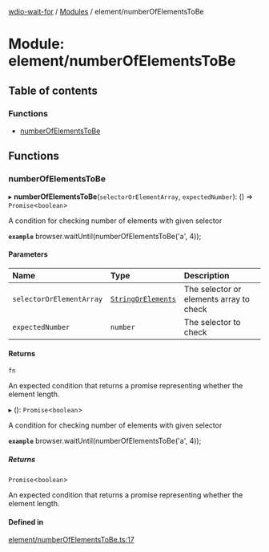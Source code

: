 [wdio-wait-for](../README.md) / [Modules](../modules.md) / element/numberOfElementsToBe

# Module: element/numberOfElementsToBe

## Table of contents

### Functions

- [numberOfElementsToBe](element_numberOfElementsToBe.md#numberofelementstobe)

## Functions

### numberOfElementsToBe

▸ **numberOfElementsToBe**(`selectorOrElementArray`, `expectedNumber`): () => `Promise`<`boolean`\>

A condition for checking number of elements with given selector

**`example`**
browser.waitUntil(numberOfElementsToBe('a', 4));

#### Parameters

| Name | Type | Description |
| :------ | :------ | :------ |
| `selectorOrElementArray` | [`StringOrElements`](utils_element_types.md#stringorelements) | The selector or elements array to check |
| `expectedNumber` | `number` | The selector to check |

#### Returns

`fn`

An expected condition that returns a promise
    representing whether the element length.

▸ (): `Promise`<`boolean`\>

A condition for checking number of elements with given selector

**`example`**
browser.waitUntil(numberOfElementsToBe('a', 4));

##### Returns

`Promise`<`boolean`\>

An expected condition that returns a promise
    representing whether the element length.

#### Defined in

[element/numberOfElementsToBe.ts:17](https://github.com/webdriverio-community/wdio-wait-for/blob/5d4c2b2/src/element/numberOfElementsToBe.ts#L17)
